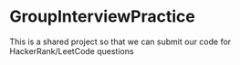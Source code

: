 # GroupInterviewPractice
This is a shared project so that we can submit our code for HackerRank/LeetCode questions
